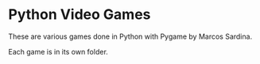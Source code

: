 # Python Video Games

These are various games done in Python with Pygame by Marcos Sardina.

Each game is in its own folder.